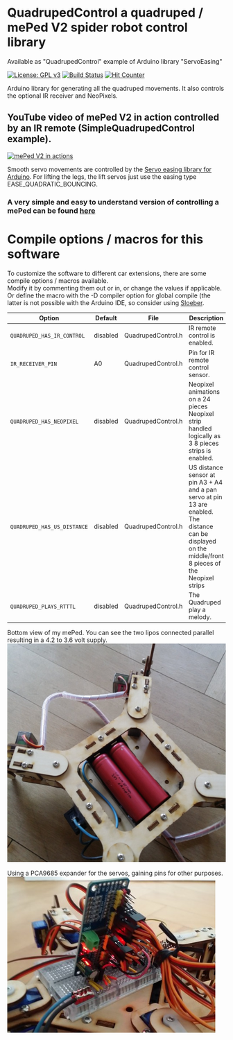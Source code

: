 # QuadrupedControl a quadruped / mePed V2 spider robot control library
Available as "QuadrupedControl" example of Arduino library "ServoEasing"

[![License: GPL v3](https://img.shields.io/badge/License-GPLv3-blue.svg)](https://www.gnu.org/licenses/gpl-3.0)
[![Build Status](https://github.com/ArminJo/QuadrupedControl/workflows/LibraryBuild/badge.svg)](https://github.com/ArminJo/QuadrupedControl/actions)
[![Hit Counter](https://hitcounter.pythonanywhere.com/count/tag.svg?url=https%3A%2F%2Fgithub.com%2FArminJo%2FQuadrupedControl)](https://github.com/brentvollebregt/hit-counter)

Arduino library for generating all the quadruped movements. It also controls the optional IR receiver and NeoPixels.

## YouTube video of mePed V2 in action controlled by an IR remote (SimpleQuadrupedControl example).
[![mePed V2 in actions](https://i.ytimg.com/vi/MsIjTRRUyGU/hqdefault.jpg)](https://youtu.be/MsIjTRRUyGU)

Smooth servo movements are controlled by the [Servo easing library for Arduino](https://github.com/ArminJo/ServoEasing).
For lifting the legs, the lift servos just use the easing type EASE_QUADRATIC_BOUNCING.

### A very simple and easy to understand version of controlling a mePed can be found [here](https://github.com/oracid/Easy-Quadruped-kinematic)

# Compile options / macros for this software
To customize the software to different car extensions, there are some compile options / macros available.<br/>
Modify it by commenting them out or in, or change the values if applicable. Or define the macro with the -D compiler option for global compile (the latter is not possible with the Arduino IDE, so consider using [Sloeber](https://eclipse.baeyens.it).<br/>

| Option | Default | File | Description |
|-|-|-|-|
| `QUADRUPED_HAS_IR_CONTROL` | disabled | QuadrupedControl.h | IR remote control is enabled. |
| `IR_RECEIVER_PIN` | A0 | QuadrupedControl.h | Pin for IR remote control sensor. |
| `QUADRUPED_HAS_NEOPIXEL` | disabled | QuadrupedControl.h | Neopixel animations on a 24 pieces Neopixel strip handled logically as 3 8 pieces strips is enabled. |
| `QUADRUPED_HAS_US_DISTANCE` | disabled | QuadrupedControl.h | US distance sensor at pin A3 + A4 and a pan servo at pin 13 are enabled. The distance can be displayed on the middle/front 8 pieces of the Neopixel strips |
| `QUADRUPED_PLAYS_RTTTL` | disabled | QuadrupedControl.h | The Quadruped play a melody. |

Bottom view of my mePed. You can see the two lipos connected parallel resulting in a 4.2 to 3.6 volt supply.
![Bottom view](pictures/mePed_bottom.jpg)

Using a PCA9685 expander for the servos, gaining pins for other purposes.
![PCA9685 expander](pictures/mePedWithPCA9685.jpg)